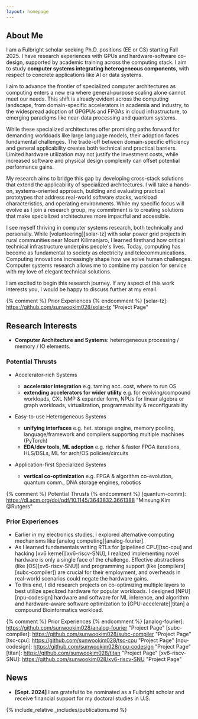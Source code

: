 ```yaml
---
layout: homepage
---
```


## About Me

I am a Fulbright scholar seeking Ph.D. positions (EE or CS) starting Fall 2025. I have research experiences with GPUs and hardware-software co-design, supported by academic training across the computing stack. I aim to study **computer systems integrating heterogeneous components**, with respect to concrete applications like AI or data systems. 

I aim to advance the frontier of specialized computer architectures as computing enters a new era where general-purpose scaling alone cannot meet our needs. This shift is already evident across the computing landscape, from domain-specific accelerators in academia and industry, to the widespread adoption of GPGPUs and FPGAs in cloud infrastructure, to emerging paradigms like near-data processing and quantum systems.

While these specialized architectures offer promising paths forward for demanding workloads like large language models, their adoption faces fundamental challenges. The trade-off between domain-specific efficiency and general applicability creates both technical and practical barriers. Limited hardware utilization may not justify the investment costs, while increased software and physical design complexity can offset potential performance gains.

My research aims to bridge this gap by developing cross-stack solutions that extend the applicability of specialized architectures. I will take a hands-on, systems-oriented approach, building and evaluating practical prototypes that address real-world software stacks, workload characteristics, and operating environments. While my specific focus will evolve as I join a research group, my commitment is to creating solutions that make specialized architectures more impactful and accessible.

I see myself thriving in computer systems research, both technically and personally. While [volunteering][solar-tz] with solar power grid projects in rural communities near Mount Kilimanjaro, I learned firsthand how critical technical infrastructure underpins people's lives. Today, computing has become as fundamental to society as electricity and telecommunications. Computing innovations increasingly shape how we solve human challenges. Computer systems research allows me to combine my passion for service with my love of elegant technical solutions.

I am excited to begin this research journey. If any aspect of this work interests you, I would be happy to discuss further at my email.

{% comment %} Prior Experiences {% endcomment %}
[solar-tz]: https://github.com/sunwookim028/solar-tz "Project Page"

## Research Interests

- **Computer Architecture and Systems:** heterogeneous processing / memory / IO elements.

### Potential Thrusts
- Accelerator-rich Systems
    - **accelerator integration** e.g. taming acc. cost, where to run OS
    - **extending accelerators for wider utility** e.g. for evolving/compound workloads, CXL NMP & expander form, NPUs for linear algebra or graph workloads, virtualization, programmability & reconfigurability

- Easy-to-use Heterogeneous Systems
    - **unifying interfaces** e.g. het. storage engine, memory pooling, language/framework and compilers supporting multiple machines (PyTorch)
    - **EDA/dev tools, ML adoption** e.g. richer & faster FPGA iterations, HLS/DSLs, ML for arch/OS policies/circuits

- Application-first Specialized Systems 
    - **vertical co-optimization** e.g. FPGA & algorithm co-evolution, quantum comm., DNA storage engines, robotics

{% comment %} Potential Thrusts {% endcomment %}
[quantum-comm]: https://dl.acm.org/doi/pdf/10.1145/3643832.3661388 "Minsung Kim @Rutgers"

### Prior Experiences

- Earlier in my electronics studies, I explored alternative computing mechanisms like [analog computing][analog-fourier].
- As I learned fundamentals writing RTLs for [pipelined CPU][tsc-cpu] and hacking [xv6 kernel][xv6-riscv-SNU], I realized implementing novel hardware is only a single face of the challenge. Effective abstractions (like [OS][xv6-riscv-SNU]) and programming support (like [compilers][subc-compiler]) are crucial for their employment, and overheads in real-world scenarios could negate the hardware gains.
- To this end, I did research projects on co-optimizing multiple layers to best utilize speclized hardware for popular workloads. I designed [NPU][npu-codesign] hardware and software for ML inference, and algorithm and hardware-aware software optimization to [GPU-accelerate][titan] a compound Bioinformatics workload.

{% comment %} Prior Experiences {% endcomment %}
[analog-fourier]: https://github.com/sunwookim028/analog-fourier "Project Page"
[subc-compiler]: https://github.com/sunwookim028/subc-compiler "Project Page"
[tsc-cpu]: https://github.com/sunwookim028/tsc-cpu "Project Page"
[npu-codesign]: https://github.com/sunwookim028/npu-codesign "Project Page"
[titan]: https://github.com/sunwookim028/titan "Project Page"
[xv6-riscv-SNU]: https://github.com/sunwookim028/xv6-riscv-SNU "Project Page"

## News

- **[Sept. 2024]** I am grateful to be nominated as a Fulbright scholar and receive financial support for my doctoral studies in U.S.

{% include_relative _includes/publications.md %}
